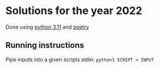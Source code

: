 # Solutions for the year 2022

Done using [python 3.11](https://www.python.org/downloads/) and [poetry](https://python-poetry.org/)

## Running instructions

Pipe inputs into a given scripts stdin:
`python3 SCRIPT < INPUT`
